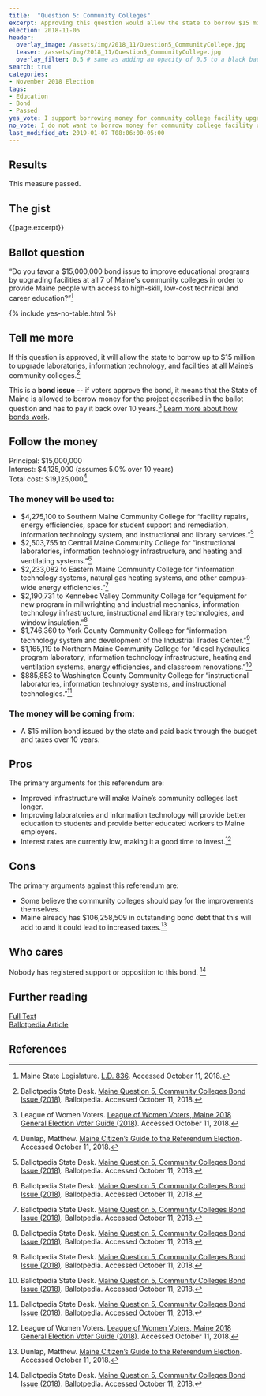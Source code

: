 ```yaml
---
title:  "Question 5: Community Colleges"
excerpt: Approving this question would allow the state to borrow $15 million to upgrade facilities at all 7 of Maine’s community colleges.
election: 2018-11-06
header:
  overlay_image: /assets/img/2018_11/Question5_CommunityCollege.jpg
  teaser: /assets/img/2018_11/Question5_CommunityCollege.jpg
  overlay_filter: 0.5 # same as adding an opacity of 0.5 to a black background
search: true
categories:
- November 2018 Election
tags:
- Education
- Bond
- Passed
yes_vote: I support borrowing money for community college facility upgrades.
no_vote: I do not want to borrow money for community college facility upgrades.
last_modified_at: 2019-01-07 T08:06:00-05:00
---
```


## Results
This measure passed.

## The gist
{{page.excerpt}}

## Ballot question
“Do you favor a $15,000,000 bond issue to improve educational programs by upgrading facilities at all 7 of Maine's community colleges in order to provide Maine people with access to high-skill, low-cost technical and career education?”[^2]

{% include yes-no-table.html %}


## Tell me more
If this question is approved, it will allow the state to borrow up to $15 million to upgrade laboratories, information technology, and facilities at all Maine’s community colleges.[^1]

This is a **bond issue** -- if voters approve the bond, it means that the State of Maine is allowed to borrow money for the project described in the ballot question and has to pay it back over 10 years.[^3] [Learn more about how bonds work](/bonds).

## Follow the money
Principal: $15,000,000
<br>Interest: $4,125,000 (assumes 5.0% over 10 years)
<br>Total cost: $19,125,000[^4]

### The money will be used to:
* $4,275,100 to Southern Maine Community College for “facility repairs, energy efficiencies, space for student support and remediation, information technology system, and instructional and library services.”[^1]
* $2,503,755 to Central Maine Community College for “instructional laboratories, information technology infrastructure, and heating and ventilating systems.”[^1]
* $2,233,082 to Eastern Maine Community College for “information technology systems, natural gas heating systems, and other campus-wide energy efficiencies.”[^1]
* $2,190,731 to Kennebec Valley Community College for “equipment for new program in millwrighting and industrial mechanics, information technology infrastructure, instructional and library technologies, and window insulation.”[^1]
* $1,746,360 to York County Community College for “information technology system and development of the Industrial Trades Center.”[^1]
* $1,165,119 to Northern Maine Community College for “diesel hydraulics program laboratory, information technology infrastructure, heating and ventilation systems, energy efficiencies, and classroom renovations.”[^1]
* $885,853 to Washington County Community College for “instructional laboratories, information technology systems, and instructional technologies.”[^1]

### The money will be coming from:
* A $15 million bond issued by the state and paid back through the budget and taxes over 10 years.   

## Pros
The primary arguments for this referendum are:

* Improved infrastructure will make Maine’s community colleges last longer.
* Improving laboratories and information technology will provide better education to students and provide better educated workers to Maine employers.
* Interest rates are currently low, making it a good time to invest.[^3]

## Cons
The primary arguments against this referendum are:
* Some believe the community colleges should pay for the improvements themselves.
* Maine already has $106,258,509 in outstanding bond debt that this will add to and it could lead to increased taxes.[^4]

## Who cares
Nobody has registered support or opposition to this bond. [^1]

## Further reading
[Full Text](http://www.mainelegislature.org/legis/bills/getPDF.asp?paper=HP0585&item=2&snum=128)
<br>[Ballotpedia Article](https://ballotpedia.org/Maine_Question_5,_Community_Colleges_Bond_Issue_(2018))

## References
[^1]: Ballotpedia State Desk. [Maine Question 5, Community Colleges Bond Issue (2018)](https://ballotpedia.org/Maine_Question_5,_Community_Colleges_Bond_Issue_(2018)). Ballotpedia.  Accessed October 11, 2018.

[^2]: Maine State Legislature. [L.D. 836](http://www.mainelegislature.org/legis/bills/getPDF.asp?paper=HP0585&item=2&snum=128). Accessed October 11, 2018.

[^3]: League of Women Voters. [League of Women Voters, Maine 2018 General Election Voter Guide (2018)](http://www.lwvme.org/files/VG_2018_Statewide.pdf). Accessed October 11, 2018.

[^4]: Dunlap, Matthew. [Maine Citizen’s Guide to the Referendum Election](https://www.maine.gov/sos/cec/elec/upcoming/pdf/citizensguide.pdf). Accessed October 11, 2018.
